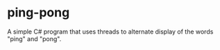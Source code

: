 ping-pong
=========

A simple C# program that uses threads to alternate display of the words "ping" and "pong".